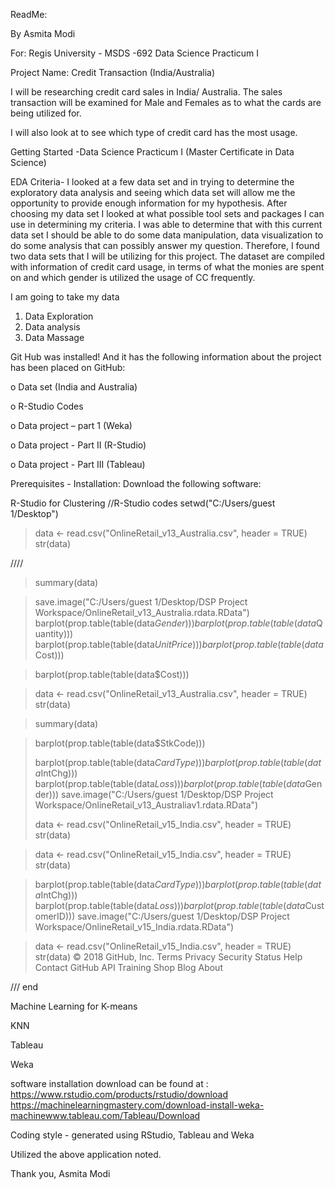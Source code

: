 

ReadMe: 



By Asmita Modi  



For: Regis University - MSDS -692 Data Science Practicum I  



Project Name: Credit Transaction (India/Australia) 



I will be researching credit card sales in India/ Australia.  The sales transaction will be examined for
Male and Females as to what the cards are being utilized for.  



I will also look at to see which type of credit card has the
most usage.   



Getting Started -Data Science Practicum I (Master Certificate in
Data Science) 

EDA Criteria-
I looked at a few data set and in trying to determine the exploratory data analysis and seeing which data set will allow me the opportunity to provide enough information for my hypothesis. After choosing my data set I looked at what possible tool sets and packages 
I can use in determining my criteria.  I was able to determine that with this current data set I should be able to do some data manipulation, data visualization to do some analysis that can possibly answer my question. Therefore, I found two data sets that I will be utilizing for this project. The dataset are compiled with information of credit card usage, in terms of what the monies are spent on and which gender is utilized the usage of CC frequently. 

I am going to take my data 
1)	Data Exploration
2)	Data analysis 
3)	Data Massage 


Git Hub was installed! And it has the following information
about the project has been placed on GitHub: 



o Data set (India and Australia)  



o R-Studio Codes 



o Data project – part 1 (Weka)



o Data project - Part II   (R-Studio) 



o Data project - Part III   (Tableau)




Prerequisites - Installation: Download the following software: 



R-Studio for Clustering 
//R-Studio codes 
setwd("C:/Users/guest 1/Desktop")
> data <- read.csv("OnlineRetail_v13_Australia.csv", header = TRUE)
> str(data)



////

> summary(data)

> save.image("C:/Users/guest 1/Desktop/DSP Project Workspace/OnlineRetail_v13_Australia.rdata.RData")
> barplot(prop.table(table(data$Gender)))
> barplot(prop.table(table(data$Quantity)))
> barplot(prop.table(table(data$UnitPrice)))
> barplot(prop.table(table(data$Cost)))

> barplot(prop.table(table(data$Cost)))

> data <- read.csv("OnlineRetail_v13_Australia.csv", header = TRUE)
> str(data)

> summary(data)




> barplot(prop.table(table(data$StkCode)))
> 
> barplot(prop.table(table(data$CardType)))
> barplot(prop.table(table(data$IntChg)))
> barplot(prop.table(table(data$Loss)))
> barplot(prop.table(table(data$Gender)))
> save.image("C:/Users/guest 1/Desktop/DSP Project Workspace/OnlineRetail_v13_Australiav1.rdata.RData")
> 
> 
> 
> 
> data <- read.csv("OnlineRetail_v15_India.csv", header = TRUE)
> str(data)


> data <- read.csv("OnlineRetail_v15_India.csv", header = TRUE)
> str(data)

> barplot(prop.table(table(data$CardType)))
> barplot(prop.table(table(data$IntChg)))
> barplot(prop.table(table(data$Loss)))
> barplot(prop.table(table(data$CustomerID)))
> save.image("C:/Users/guest 1/Desktop/DSP Project Workspace/OnlineRetail_v15_India.rdata.RData")
> 


> data <- read.csv("OnlineRetail_v15_India.csv", header = TRUE)
> str(data)
© 2018 GitHub, Inc.
Terms
Privacy
Security
Status
Help
Contact GitHub
API
Training
Shop
Blog
About

/// end 



Machine Learning for K-means 



KNN 



Tableau 



Weka



software installation download can be found at : https://www.rstudio.com/products/rstudio/download https://machinelearningmastery.com/download-install-weka-machinewww.tableau.com/Tableau/Download



Coding style - generated using RStudio, Tableau and Weka 



Utilized the above application noted.  



Thank you,  Asmita Modi 



